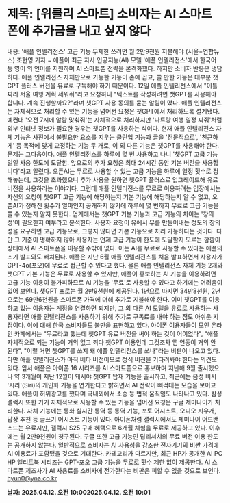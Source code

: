 # **제목: [위클리 스마트] 소비자는 AI 스마트폰에 추가금을 내고 싶지 않다**

  내용: '애플 인텔리전스' 고급 기능 무제한 쓰려면 월 2만9천원 지불해야    (서울=연합뉴스) 조현영 기자 = 애플이 최근 자사 인공지능(AI) 모델 '애플 인텔리전스'에서 한국어 등 영어 외 언어를 지원하며 AI 스마트폰 전략을 본격화했다. 하지만 소비자 반응은 냉담하다.    애플 인텔리전스 자체만으로 가능한 기능이 손에 꼽고, 쓸 만한 기능은 대부분 챗GPT 플러스 버전을 유료로 구독해야 하기 때문이다.    12일 애플 인텔리전스에서 "이틀짜리 서울 여행 계획 세워줘"라고 요청하니 "텍스트를 작성하려면 챗GPT를 사용해야 합니다. 계속 진행할까요?"라며 챗GPT 사용 동의를 묻는 알림이 떴다.    애플 인텔리전스는 자체적으로 처리할 수 있는 기능을 넘어선 요청은 챗GPT에서 처리하도록 설계됐다.    예컨대 '오전 7시에 알람 맞춰줘'는 자체적으로 처리하지만 '나트랑 여행 일정 짜줘'처럼 외부 인터넷 정보가 필요한 경우는 챗GPT를 사용하는 식이다.     현재 애플 인텔리전스 자체 기능은 사진에서 불필요한 요소를 지우는 클린업 기능과 글을 '전문적으로', '친근하게' 등 목적에 맞게 교정하는 기능 두 개로, 이 외 다른 기능은 챗GPT를 사용해야 한다.     문제는 그다음이다. 애플 인텔리전스를 하루에 몇 번 사용하고 나니 '챗GPT 고급 기능 일일 사용 한도에 도달함. 앞으로의 추가 요청은 최대 24시간 동안 기본 버전을 사용합니다'라고 알렸다.     오픈AI는 무료로 사용할 수 있는 고급 기능을 하루에 일정 횟수로 정해놓는데, 그것을 초과했으니 추가 사용을 원하면 챗GPT 플러스로 업그레이드해 유료 버전을 사용하라는 이야기다.    그런데 애플 인텔리전스를 무료로 이용하려는 입장에서는 자신의 요청이 챗GPT 고급 기능에 해당하는지 기본 기능에 해당하는지 알 수 없고, 오픈AI가 정해진 횟수가 얼마인지 공개하지 않기에 하루에 몇 번까지 무료로 고급 기능을 쓸 수 있는지 알지 못한다.    업계에서는 챗GPT 기본 기능과 고급 기능의 차이는 '창의성'이 필요한지 여부라고 분석한다.     사용자 요청이 유에서 무를 만들어내는 정도의 창의성을 요구하면 고급 기능으로, 그렇지 않다면 기본 기능으로 처리 가능하다는 것이다.     다만 그 기준이 명확하지 않아 사용자는 언제 고급 기능이 한도에 도달할지 모르는 깜깜이 상태에서 AI 스마트폰을 이용할 수밖에 없다.    이는 AI를 무료로 사용할 수 있다는 애플의 초기 발표와도 배치된다.    애플은 지난 6월 애플 인텔리전스를 처음 발표하면서 사용자가 GPT-4o(포오)에 무료로 접근할 수 있다고 했다.     물론 애플 인텔리전스 자체 기능 2개와 챗GPT 기본 기능은 무료로 사용할 수 있지만, 애플이 홍보하는 AI 기능을 이용하려면 고급 기능 이용이 불가피하므로 AI 기능을 '무료'로 사용할 수 있다고 하기에는 어려움이 있어 보인다.     챗GPT 프로는 월 2만9천원에 제공된다. 1년으로 따지면 34만8천원, 2년으로는 69만6천원을 스마트폰 가격에 더해 추가로 지불해야 한다.    이미 챗GPT를 이용하고 있는 이용자는 계정을 연결하면 되지만, 그 외 다른 AI 모델을 유료로 사용하는 사용자라면 애플 인텔리전스를 사용하기 위해 추가로 구독료를 내야 하는 점도 아쉬운 지점이다.     이에 대해 한국 소비자들도 불만을 표현하고 있다.     아이폰 이용자들이 모인 온라인 카페에서는 "무료라고 했는데 챗GPT 유료 버전을 써야 하는 것이 어이없다", "애플 자체적으로 되는 기능이 거의 없고 죄다 챗GPT 이용인데 그것조차 앱 연동이 거의 안 된다", "이럴 거면 챗GPT를 쓰지 왜 애플 인텔리전스를 쓰나"라는 비판이 나오고 있다.     다만 애플 인텔리전스가 아직 베타 버전이므로 정식 버전을 기다려봐야 한다는 의견도 있다.    앞서 애플은 아이폰 16 시리즈를 AI 스마트폰으로 홍보하며 지난해 9월 출시했으나 약 3개월이 지난 12월이 돼서야 챗GPT 탑재 기능을 출시하고, 최근에는 음성 비서 '시리'(Siri)의 개인화 기능을 연기한다고 밝히면서 AI 전략이 삐걱대는 모습을 보이고 있다.    애플이 허위광고를 했다며 국내외에서 소송 등 법적 움직임도 나타나고 있다.     삼성 갤럭시 또한 기기 자체적으로 사용할 수 있는 기능을 넘어선 요청은 구글 제미나이가 처리한다.     자체 기능에는 통화 실시간 통역 등 통역 기능, 포토 어시스트, 오디오 지우개, 답장 추천 등 글쓰기 어시스트 기능이 있다.     아이폰처럼 갤럭시에서도 제미나이 어드밴스드는 유료지만, 갤럭시 S25 구매 혜택으로 6개월 체험을 무료로 제공하고 있다. 이후에는 월 2만9천원이 청구된다.     구글 또한 고급 기능인 딥리서치의 무료 버전 이용 한도는 공개하지 않는다.    일반적으로 소비자는 AI 사용성을 강조한 전자기기의 비싼 가격에 AI 이용료가 포함됐을 것으로 기대한다.     카테고리가 다르지만, 최근 HP가 공개한 AI PC HP 엘리트북 시리즈는 GPT-포오 고급 기능을 무료로 횟수 제한 없이 제공한다.     AI 스마트폰 제조사가 AI 사용료를 소비자에 전가한다는 비판은 피할 수 없을 것으로 보인다.     hyun0@yna.co.kr

  **날짜: 2025.04.12. 오전 10:002025.04.12. 오전 10:01**